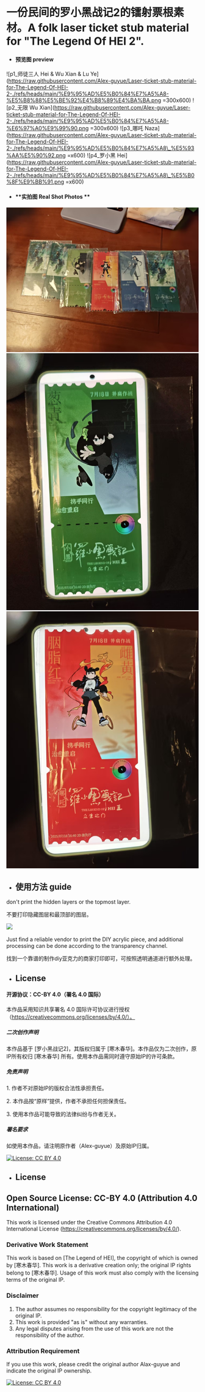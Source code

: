# 一份民间的罗小黑战记2的镭射票根素材。A folk laser ticket stub material for "The Legend Of HEI 2".



* #### **预览图 preview**

![p1_师徒三人 Hei \& Wu Xian \& Lu Ye](https://raw.githubusercontent.com/Alex-guyue/Laser-ticket-stub-material-for-The-Legend-Of-HEI-2-./refs/heads/main/%E9%95%AD%E5%B0%84%E7%A5%A8-%E5%B8%88%E5%BE%92%E4%B8%89%E4%BA%BA.png =300x600) ![p2_无限 Wu Xian](https://raw.githubusercontent.com/Alex-guyue/Laser-ticket-stub-material-for-The-Legend-Of-HEI-2-./refs/heads/main/%E9%95%AD%E5%B0%84%E7%A5%A8-%E6%97%A0%E9%99%90.png =300x600) ![p3_哪吒 Naza](https://raw.githubusercontent.com/Alex-guyue/Laser-ticket-stub-material-for-The-Legend-Of-HEI-2-./refs/heads/main/%E9%95%AD%E5%B0%84%E7%A5%A8\_%E5%93%AA%E5%90%92.png =x600) ![p4_罗小黑 Hei](https://raw.githubusercontent.com/Alex-guyue/Laser-ticket-stub-material-for-The-Legend-Of-HEI-2-./refs/heads/main/%E9%95%AD%E5%B0%84%E7%A5%A8\_%E5%B0%8F%E9%BB%91.png =x600)

* #### **实拍图 Real Shot Photos **
![](https://raw.githubusercontent.com/Alex-guyue/Laser-ticket-stub-material-for-The-Legend-Of-HEI-2-./refs/heads/main/real_photos/%E5%AE%9E%E6%8B%8D.jpg)
![](https://raw.githubusercontent.com/Alex-guyue/Laser-ticket-stub-material-for-The-Legend-Of-HEI-2-./refs/heads/main/real_photos/%E5%AE%9E%E6%8B%8D2.jpg)![](https://raw.githubusercontent.com/Alex-guyue/Laser-ticket-stub-material-for-The-Legend-Of-HEI-2-./refs/heads/main/real_photos/%E5%AE%9E%E6%8B%8D3.jpg)

  

* ## 使用方法 guide

don't print the hidden layers or the topmost layer.

不要打印隐藏图层和最顶部的图层。

![](https://raw.githubusercontent.com/Alex-guyue/Laser-ticket-stub-material-for-The-Legend-Of-HEI-2-./refs/heads/main/readme.avif)



Just find a reliable vendor to print the DIY acrylic piece, and additional processing can be done according to the transparency channel.

找到一个靠谱的制作diy亚克力的商家打印即可，可按照透明通道进行额外处理。



* ## License

#### 开源协议：CC-BY 4.0（署名 4.0 国际）



本作品采用知识共享署名 4.0 国际许可协议进行授权（https://creativecommons.org/licenses/by/4.0/）。



##### 二次创作声明

本作品基于 \[罗小黑战记2]，其版权归属于 \[寒木春华]。本作品仅为二次创作，原IP所有权归 \[寒木春华] 所有。使用本作品需同时遵守原始IP的许可条款。



##### 免责声明

1\. 作者不对原始IP的版权合法性承担责任。

2\. 本作品按“原样”提供，作者不承担任何担保责任。

3\. 使用本作品可能导致的法律纠纷与作者无关。



##### 署名要求

如使用本作品，请注明原作者（Alex-guyue）及原始IP归属。

[![License: CC BY 4.0](https://img.shields.io/badge/License-CC%20BY%204.0-lightgrey.svg)](https://creativecommons.org/licenses/by/4.0/)

* ## License

## Open Source License: CC-BY 4.0 (Attribution 4.0 International)

This work is licensed under the Creative Commons Attribution 4.0 International License (https://creativecommons.org/licenses/by/4.0/).

### Derivative Work Statement
This work is based on [The Legend of HEI], the copyright of which is owned by [寒木春华]. This work is a derivative creation only; the original IP rights belong to [寒木春华]. Usage of this work must also comply with the licensing terms of the original IP.

### Disclaimer
1. The author assumes no responsibility for the copyright legitimacy of the original IP.
2. This work is provided "as is" without any warranties.
3. Any legal disputes arising from the use of this work are not the responsibility of the author.

### Attribution Requirement
If you use this work, please credit the original author Alax-guyue and indicate the original IP ownership.

[![License: CC BY 4.0](https://img.shields.io/badge/License-CC%20BY%204.0-lightgrey.svg)](https://creativecommons.org/licenses/by/4.0/)

